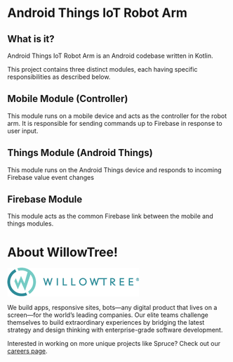 # Android Things IoT Robot Arm

## What is it?

Android Things IoT Robot Arm is an Android codebase written in Kotlin.

This project contains three distinct modules, each having specific responsibilities 
as described below.

## Mobile Module (Controller)

This module runs on a mobile device and acts as the controller for the robot arm. It
 is responsible for sending commands up to Firebase in response to user input.
 
## Things Module (Android Things)

This module runs on the Android Things device and responds to incoming Firebase
value event changes

## Firebase Module

This module acts as the common Firebase link between the mobile and things modules.

# About WillowTree!
![WillowTree Logo](https://github.com/willowtreeapps/spruce-android/blob/master/imgs/willowtree_logo.png)

We build apps, responsive sites, bots—any digital product that lives on a screen—for the world’s leading companies. Our elite teams challenge themselves to build extraordinary experiences by bridging the latest strategy and design thinking with enterprise-grade software development.

Interested in working on more unique projects like Spruce? Check out our [careers page](http://willowtreeapps.com/careers?utm_campaign=spruce-gh).

